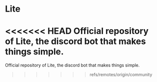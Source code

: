# Lite
<<<<<<< HEAD
Official repository of Lite, the discord bot that makes things simple.
=======
Official repository of Lite, the discord bot that makes things simple.
>>>>>>> refs/remotes/origin/community
